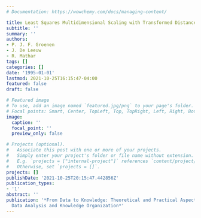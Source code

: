 ```yaml
---
# Documentation: https://wowchemy.com/docs/managing-content/

title: Least Squares Multidimensional Scaling with Transformed Distances
subtitle: ''
summary: ''
authors:
- P. J. F. Groenen
- J. De Leeuw
- R. Mathar
tags: []
categories: []
date: '1995-01-01'
lastmod: 2021-10-25T16:15:47-04:00
featured: false
draft: false

# Featured image
# To use, add an image named `featured.jpg/png` to your page's folder.
# Focal points: Smart, Center, TopLeft, Top, TopRight, Left, Right, BottomLeft, Bottom, BottomRight.
image:
  caption: ''
  focal_point: ''
  preview_only: false

# Projects (optional).
#   Associate this post with one or more of your projects.
#   Simply enter your project's folder or file name without extension.
#   E.g. `projects = ["internal-project"]` references `content/project/deep-learning/index.md`.
#   Otherwise, set `projects = []`.
projects: []
publishDate: '2021-10-25T20:15:47.442856Z'
publication_types:
- '1'
abstract: ''
publication: '*From Data to Knowledge: Theoretical and Practical Aspects of Classification,
  Data Analysis and Knowledge Organization*'
---
```

